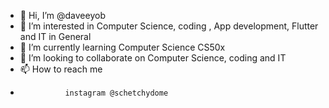 - 👋 Hi, I’m @daveeyob
- 👀 I’m interested in Computer Science, coding , App development, Flutter and IT in General 
- 🌱 I’m currently learning Computer Science CS50x
- 💞️ I’m looking to collaborate on Computer Science, coding and IT
- 📫 How to reach me
-               instagram @schetchydome

<!---
daveeyob/daveeyob is a ✨ special ✨ repository because its `README.md` (this file) appears on your GitHub profile.
You can click the Preview link to take a look at your changes.
--->
